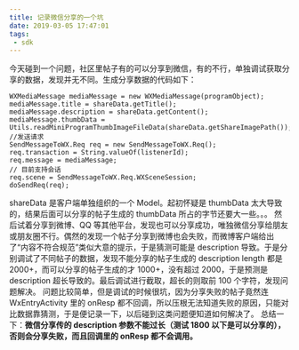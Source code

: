 ```yaml
---
title: 记录微信分享的一个坑
date: 2019-03-05 17:47:01
tags:
 - sdk
---
```

今天碰到一个问题，社区里帖子有的可以分享到微信，有的不行，单独调试获取分享的数据，发现并无不同。生成分享数据的代码如下：
```
WXMediaMessage mediaMessage = new WXMediaMessage(programObject);
mediaMessage.title = shareData.getTitle();
mediaMessage.description = shareData.getContent();
mediaMessage.thumbData = Utils.readMiniProgramThumbImageFileData(shareData.getShareImagePath());
//发送请求
SendMessageToWX.Req req = new SendMessageToWX.Req();
req.transaction = String.valueOf(listenerId);
req.message = mediaMessage;
// 目前支持会话
req.scene = SendMessageToWX.Req.WXSceneSession;
doSendReq(req);
```
shareData 是客户端单独组织的一个 Model。起初怀疑是 thumbData 太大导致的，结果后面可以分享的帖子生成的 thumbData 所占的字节还要大一些。。。
然后试着分享到微博、QQ 等其他平台，发现也可以分享成功，唯独微信分享给朋友或朋友圈不行。偶然的发现一个帖子分享到微博也会失败，而微博客户端给出了“内容不符合规范”类似大意的提示，于是猜测可能是 description 导致。于是分别调试了不同帖子的数据，发现不能分享的帖子生成的 description length 都是 2000+，而可以分享的帖子生成的才 1000+，没有超过 2000，于是预测是 description 超长导致的。最后调试进行截取，超长的则取前 100 个字符，发现问题解决。
问题比较简单，但是调试的时候很坑，因为分享失败的帖子竟然连 WxEntryActivity 里的 onResp 都不回调，所以压根无法知道失败的原因，只能对比数据靠猜测，于是便记录一下，以后碰到这类问题便知道如何解决了。
总结一下：**微信分享传的 description 参数不能过长（测试 1800 以下是可以分享的），否则会分享失败，而且回调里的 onResp 都不会调用。**